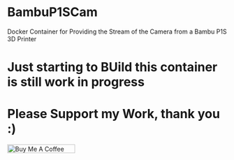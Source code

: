 # BambuP1SCam
Docker Container for Providing the Stream of the Camera from a Bambu P1S  3D Printer

# Just starting to BUild this container is still work in progress

# Please Support my Work, thank you :)

<a href="https://www.buymeacoffee.com/TechNic" target="_blank"><img src="https://cdn.buymeacoffee.com/buttons/default-orange.png" alt="Buy Me A Coffee" style="height: 20px !important;width: 155px !important;" ></a>
